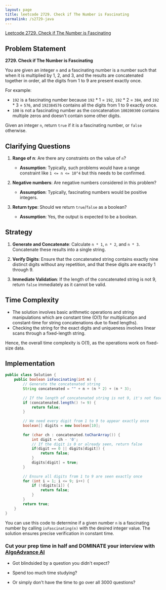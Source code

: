 ```yaml
---
layout: page
title: leetcode 2729. Check if The Number is Fascinating
permalink: /s2729-java
---
```

[Leetcode 2729. Check if The Number is Fascinating](https://algoadvance.github.io/algoadvance/l2729)
## Problem Statement

**2729. Check if The Number is Fascinating**

You are given an integer `n` and a fascinating number is a number such that when it is multiplied by 1, 2, and 3, and the results are concatenated together in order, all the digits from 1 to 9 are present exactly once. 

For example:
- `192` is a fascinating number because `192` * 1 = `192`, `192` * 2 = `384`, and `192` * 3 = `576`, and `192384576` contains all the digits from 1 to 9 exactly once.
- `100` is not a fascinating number as the concatenation `100200300` contains multiple zeros and doesn't contain some other digits.

Given an integer `n`, return `true` if it is a fascinating number, or `false` otherwise.

## Clarifying Questions

1. **Range of n**: Are there any constraints on the value of `n`?
   - **Assumption**: Typically, such problems would have a range constraint like `1 <= n <= 10^4` but this needs to be confirmed.
  
2. **Negative numbers**: Are negative numbers considered in this problem?
   - **Assumption**: Typically, fascinating numbers would be positive integers.

3. **Return type**: Should we return `true`/`false` as a boolean?
   - **Assumption**: Yes, the output is expected to be a boolean.

## Strategy

1. **Generate and Concatenate**: Calculate `n * 1`, `n * 2`, and `n * 3`. Concatenate these results into a single string.
   
2. **Verify Digits**: Ensure that the concatenated string contains exactly nine distinct digits without any repetition, and that these digits are exactly 1 through 9.

3. **Immediate Validation**: If the length of the concatenated string is not 9, return `false` immediately as it cannot be valid.

## Time Complexity

- The solution involves basic arithmetic operations and string manipulations which are constant time (O(1) for multiplication and constant-time for string concatenations due to fixed lengths).
- Checking the string for the exact digits and uniqueness involves linear scans through a fixed-length string.

Hence, the overall time complexity is O(1), as the operations work on fixed-size data.

## Implementation

```java
public class Solution {
    public boolean isFascinating(int n) {
        // Generate the concatenated string
        String concatenated = "" + n + (n * 2) + (n * 3);
        
        // If the length of concatenated string is not 9, it's not fascinating
        if (concatenated.length() != 9) {
            return false;
        }
        
        // We need every digit from 1 to 9 to appear exactly once
        boolean[] digits = new boolean[10];
        
        for (char ch : concatenated.toCharArray()) {
            int digit = ch - '0';
            // If the digit is 0 or already seen, return false
            if(digit == 0 || digits[digit]) {
                return false;
            }
            digits[digit] = true;
        }
        
        // Ensure all digits from 1 to 9 are seen exactly once
        for (int i = 1; i <= 9; i++) {
            if (!digits[i]) {
                return false;
            }
        }
        return true;
    }
}
```

You can use this code to determine if a given number `n` is a fascinating number by calling `isFascinating(n)` with the desired integer value. The solution ensures precise verification in constant time.


### Cut your prep time in half and DOMINATE your interview with [AlgoAdvance AI](https://algoAdvance.com)

- Got blindsided by a question you didn't expect?

- Spend too much time studying?

- Or simply don't have the time to go over all 3000 questions?

